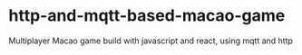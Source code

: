 # http-and-mqtt-based-macao-game
Multiplayer Macao game build with javascript and react, using mqtt and http
